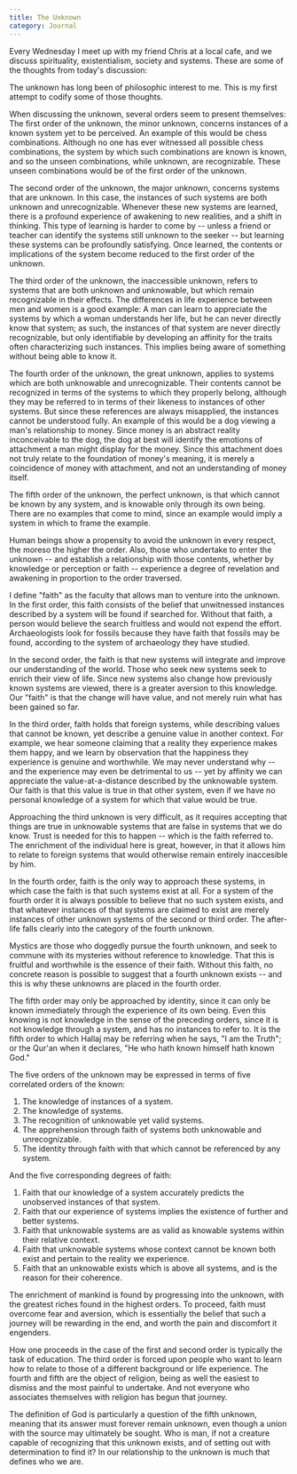 ```yaml
---
title: The Unknown
category: Journal
---
```


Every Wednesday I meet up with my friend Chris at a local cafe, and we
discuss spirituality, existentialism, society and systems.  These are
some of the thoughts from today's discussion:

The unknown has long been of philosophic interest to me.  This is my
first attempt to codify some of those thoughts.

When discussing the unknown, several orders seem to present themselves:
The first order of the unknown, the minor unknown, concerns instances of
a known system yet to be perceived.  An example of this would be chess
combinations.  Although no one has ever witnessed all possible chess
combinations, the system by which such combinations are known is known,
and so the unseen combinations, while unknown, are recognizable.  These
unseen combinations would be of the first order of the unknown.

The second order of the unknown, the major unknown, concerns systems
that are unknown.  In this case, the instances of such systems are both
unknown and unrecognizable.  Whenever these new systems are learned,
there is a profound experience of awakening to new realities, and a
shift in thinking.  This type of learning is harder to come by -- unless
a friend or teacher can identify the systems still unknown to the seeker
-- but learning these systems can be profoundly satisfying.  Once
learned, the contents or implications of the system become reduced to
the first order of the unknown.

The third order of the unknown, the inaccessible unknown, refers to
systems that are both unknown and unknowable, but which remain
recognizable in their effects.  The differences in life experience
between men and women is a good example: A man can learn to appreciate
the systems by which a woman understands her life, but he can never
directly know that system; as such, the instances of that system are
never directly recognizable, but only identifiable by developing an
affinity for the traits often characterizing such instances.  This
implies being aware of something without being able to know it.

The fourth order of the unknown, the great unknown, applies to systems
which are both unknowable and unrecognizable.  Their contents cannot be
recognized in terms of the systems to which they properly belong,
although they may be referred to in terms of their likeness to instances
of other systems.  But since these references are always misapplied, the
instances cannot be understood fully.  An example of this would be a dog
viewing a man's relationship to money.  Since money is an abstract
reality inconceivable to the dog, the dog at best will identify the
emotions of attachment a man might display for the money.  Since this
attachment does not truly relate to the foundation of money's meaning,
it is merely a coincidence of money with attachment, and not an
understanding of money itself.

The fifth order of the unknown, the perfect unknown, is that which
cannot be known by any system, and is knowable only through its own
being.  There are no examples that come to mind, since an example would
imply a system in which to frame the example.

Human beings show a propensity to avoid the unknown in every respect,
the moreso the higher the order.  Also, those who undertake to enter the
unknown -- and establish a relationship with those contents, whether by
knowledge or perception or faith -- experience a degree of revelation
and awakening in proportion to the order traversed.

I define "faith" as the faculty that allows man to venture into the
unknown.  In the first order, this faith consists of the belief that
unwitnessed instances described by a system will be found if searched
for.  Without that faith, a person would believe the search fruitless
and would not expend the effort.  Archaeologists look for fossils
because they have faith that fossils may be found, according to the
system of archaeology they have studied.

In the second order, the faith is that new systems will integrate and
improve our understanding of the world.  Those who seek new systems seek
to enrich their view of life.  Since new systems also change how
previously known systems are viewed, there is a greater aversion to this
knowledge.  Our "faith" is that the change will have value, and not
merely ruin what has been gained so far.

In the third order, faith holds that foreign systems, while describing
values that cannot be known, yet describe a genuine value in another
context.  For example, we hear someone claiming that a reality they
experience makes them happy, and we learn by observation that the
happiness they experience is genuine and worthwhile.  We may never
understand why -- and the experience may even be detrimental to us --
yet by affinity we can appreciate the value-at-a-distance described by
the unknowable system.  Our faith is that this value is true in that
other system, even if we have no personal knowledge of a system for
which that value would be true.

Approaching the third unknown is very difficult, as it requires
accepting that things are true in unknowable systems that are false in
systems that we do know.  Trust is needed for this to happen -- which is
the faith referred to.  The enrichment of the individual here is great,
however, in that it allows him to relate to foreign systems that would
otherwise remain entirely inaccesible by him.

In the fourth order, faith is the only way to approach these systems, in
which case the faith is that such systems exist at all.  For a system of
the fourth order it is always possible to believe that no such system
exists, and that whatever instances of that systems are claimed to exist
are merely instances of other unknown systems of the second or third
order.  The after-life falls clearly into the category of the fourth
unknown.

Mystics are those who doggedly pursue the fourth unknown, and seek to
commune with its mysteries without reference to knowledge.  That this is
fruitful and worthwhile is the essence of their faith.  Without this
faith, no concrete reason is possible to suggest that a fourth unknown
exists -- and this is why these unknowns are placed in the fourth order.

The fifth order may only be approached by identity, since it can only be
known immediately through the experience of its own being.  Even this
knowing is not knowledge in the sense of the preceding orders, since it
is not knowledge through a system, and has no instances to refer to.  It
is the fifth order to which Hallaj may be referring when he says, "I am
the Truth"; or the Qur'an when it declares, "He who hath known himself
hath known God."

The five orders of the unknown may be expressed in terms of five
correlated orders of the known:

1. The knowledge of instances of a system.
1. The knowledge of systems.
1. The recognition of unknowable yet valid systems.
1. The apprehension through faith of systems both unknowable and
unrecognizable.
1. The identity through faith with that which cannot be referenced by
any system.

And the five corresponding degrees of faith:

1. Faith that our knowledge of a system accurately predicts the
unobserved instances of that system.
1. Faith that our experience of systems implies the existence of
further and better systems.
1. Faith that unknowable systems are as valid as knowable systems
within their relative context.
1. Faith that unknowable systems whose context cannot be known both
exist and pertain to the reality we experience.
1. Faith that an unknowable exists which is above all systems, and is
the reason for their coherence.

The enrichment of mankind is found by progressing into the unknown, with
the greatest riches found in the highest orders.  To proceed, faith must
overcome fear and aversion, which is essentially the belief that such a
journey will be rewarding in the end, and worth the pain and discomfort
it engenders.

How one proceeds in the case of the first and second order is typically
the task of education.  The third order is forced upon people who want
to learn how to relate to those of a different background or life
experience.  The fourth and fifth are the object of religion, being as
well the easiest to dismiss and the most painful to undertake.  And not
everyone who associates themselves with religion has begun that journey.

The definition of God is particularly a question of the fifth unknown,
meaning that its answer must forever remain unknown, even though a union
with the source may ultimately be sought.  Who is man, if not a creature
capable of recognizing that this unknown exists, and of setting out with
determination to find it?  In our relationship to the unknown is much
that defines who we are.


